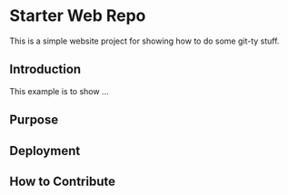 # Starter Web Repo

This is a simple website project for showing how to do some git-ty stuff.

## Introduction

This example is to show ...

## Purpose

## Deployment

## How to Contribute